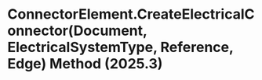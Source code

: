 # ConnectorElement.CreateElectricalConnector(Document, ElectricalSystemType, Reference, Edge) Method (2025.3)

﻿